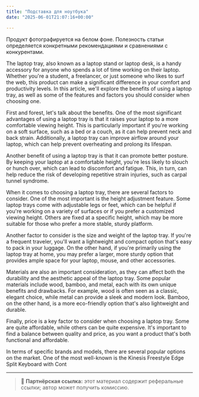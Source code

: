 ```yaml
---
title: "Подставка для ноутбука"
date: "2025-06-01T21:07:16+00:00"

---
```


Продукт фотографируется на белом фоне. Полезность статьи определяется конкретными рекомендациями и сравнениями с конкурентами.

The laptop tray, also known as a laptop stand or laptop desk, is a handy accessory for anyone who spends a lot of time working on their laptop. Whether you're a student, a freelancer, or just someone who likes to surf the web, this product can make a significant difference in your comfort and productivity levels. In this article, we'll explore the benefits of using a laptop tray, as well as some of the features and factors you should consider when choosing one.

First and forest, let's talk about the benefits. One of the most significant advantages of using a laptop tray is that it raises your laptop to a more comfortable viewing height. This is particularly important if you're working on a soft surface, such as a bed or a couch, as it can help prevent neck and back strain. Additionally, a laptop tray can improve airflow around your laptop, which can help prevent overheating and prolong its lifespan.

Another benefit of using a laptop tray is that it can promote better posture. By keeping your laptop at a comfortable height, you're less likely to slouch or hunch over, which can lead to discomfort and fatigue. This, in turn, can help reduce the risk of developing repetitive strain injuries, such as carpal tunnel syndrome.

When it comes to choosing a laptop tray, there are several factors to consider. One of the most important is the height adjustment feature. Some laptop trays come with adjustable legs or feet, which can be helpful if you're working on a variety of surfaces or if you prefer a customized viewing height. Others are fixed at a specific height, which may be more suitable for those who prefer a more stable, sturdy platform.

Another factor to consider is the size and weight of the laptop tray. If you're a frequent traveler, you'll want a lightweight and compact option that's easy to pack in your luggage. On the other hand, if you're primarily using the laptop tray at home, you may prefer a larger, more sturdy option that provides ample space for your laptop, mouse, and other accessories.

Materials are also an important consideration, as they can affect both the durability and the aesthetic appeal of the laptop tray. Some popular materials include wood, bamboo, and metal, each with its own unique benefits and drawbacks. For example, wood is often seen as a classic, elegant choice, while metal can provide a sleek and modern look. Bamboo, on the other hand, is a more eco-friendly option that's also lightweight and durable.

Finally, price is a key factor to consider when choosing a laptop tray. Some are quite affordable, while others can be quite expensive. It's important to find a balance between quality and price, as you want a product that's both functional and affordable.

In terms of specific brands and models, there are several popular options on the market. One of the most well-known is the Kinesis Freestyle Edge Split Keyboard with Cont

---

> 📌 **Партнёрская ссылка:** этот материал содержит реферальные ссылки; автор может получить комиссию.